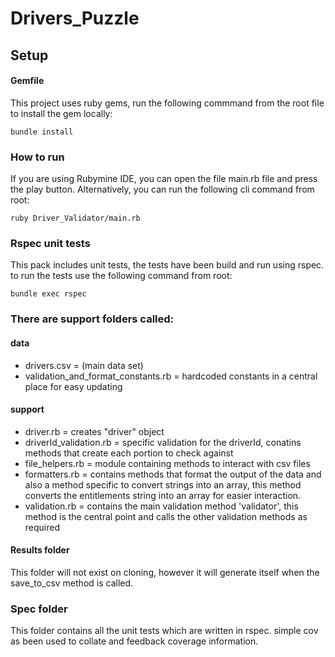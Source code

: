 # Drivers_Puzzle

## Setup
#### Gemfile
This project uses ruby gems, run the following commmand from the root file to install the gem locally:
```
bundle install
```

### How to run
If you are using Rubymine IDE, you can open the file main.rb file and press the play button.
Alternatively, you can run the following cli command from root:
````shell
ruby Driver_Validator/main.rb
````

### Rspec unit tests
This pack includes unit tests, the tests have been build and run using rspec. to run the tests use the following command from root:
````shell
bundle exec rspec 
````

### There are support folders called:
#### data
* drivers.csv = (main data set)
* validation_and_format_constants.rb = hardcoded constants in a central place for easy updating


#### support
* driver.rb = creates "driver" object
* driverId_validation.rb = specific validation for the driverId, conatins methods that create each portion to check against
* file_helpers.rb = module containing methods to interact with csv files
* formatters.rb = contains methods that format the output of the data and also a method specific to convert strings into an array,
  this method converts the entitlements string into an array for easier interaction.
* validation.rb = contains the main validation method 'validator', this method is the central point and calls the other validation methods as required 


#### Results folder
This folder will not exist on cloning, however it will generate itself when the save_to_csv method is called. 

### Spec folder
This folder contains all the unit tests which are written in rspec. simple cov as been used to collate and feedback coverage information.


